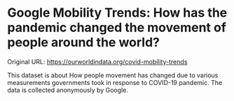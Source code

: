 # Google Mobility Trends: How has the pandemic changed the movement of people around the world?

Original URL: https://ourworldindata.org/covid-mobility-trends

This dataset is about How people movement has changed due to various measurements governments took in response
to COVID-19 pandemic. The data is collected anonymously by Google. 